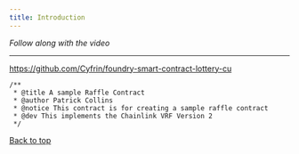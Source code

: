 ```yaml
---
title: Introduction
---
```


_Follow along with the video_

---
<a name="top"></a>
https://github.com/Cyfrin/foundry-smart-contract-lottery-cu

```
/**
 * @title A sample Raffle Contract
 * @author Patrick Collins
 * @notice This contract is for creating a sample raffle contract
 * @dev This implements the Chainlink VRF Version 2
 */
```

[Back to top](#top)
